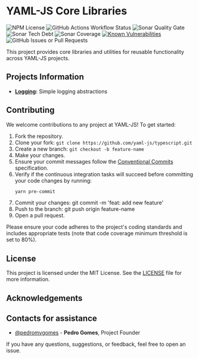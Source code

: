 # YAML-JS Core Libraries
![NPM License](https://img.shields.io/npm/l/%40yaml-js%2Fcore)
![GitHub Actions Workflow Status](https://img.shields.io/github/actions/workflow/status/yaml-js/core/build.yml)
![Sonar Quality Gate](https://img.shields.io/sonar/quality_gate/org.yaml-js.core?server=https%3A%2F%2Fsonarcloud.io)
![Sonar Tech Debt](https://img.shields.io/sonar/tech_debt/org.yaml-js.core?server=https%3A%2F%2Fsonarcloud.io)
![Sonar Coverage](https://img.shields.io/sonar/coverage/org.yaml-js.core?server=https%3A%2F%2Fsonarcloud.io)
[![Known Vulnerabilities](https://snyk.io/test/github/yaml-js/core/badge.svg)](https://snyk.io/test/github/yaml-js/core/)
![GitHub Issues or Pull Requests](https://img.shields.io/github/issues/yaml-js/core)

This project provides core libraries and utilities for reusable functionality across YAML-JS projects.

## Projects Information

- **[Logging](./packages/logging):** Simple logging abstractions

## Contributing

We welcome contributions to any project at YAML-JS! To get started:

1. Fork the repository.
2. Clone your fork: `git clone https://github.com/yaml-js/typescript.git`
3. Create a new branch: `git checkout -b feature-name`
4. Make your changes.
5. Ensure your commit messages follow the [Conventional Commits](https://www.conventionalcommits.org/) specification.
6. Verify if the continuous integration tasks will succeed before committing your code changes by running:
   ```bash
   yarn pre-commit
   ```
7. Commit your changes: git commit -m 'feat: add new feature'
8. Push to the branch: git push origin feature-name
9. Open a pull request.

Please ensure your code adheres to the project's coding standards and includes appropriate tests (note that code coverage minimum threshold is set to 80%).

## License
This project is licensed under the MIT License. See the [LICENSE](/LICENSE) file for more information.

## Acknowledgements


## Contacts for assistance
- [@pedromvgomes](https://github.com/pedromvgomes) - **Pedro Gomes**, Project Founder


If you have any questions, suggestions, or feedback, feel free to open an issue.
